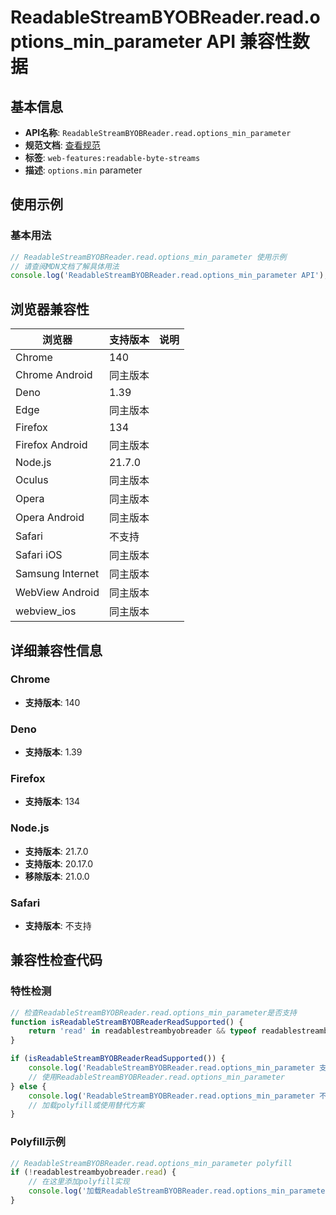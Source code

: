 # ReadableStreamBYOBReader.read.options_min_parameter API 兼容性数据

## 基本信息

- **API名称**: `ReadableStreamBYOBReader.read.options_min_parameter`
- **规范文档**: [查看规范](https://streams.spec.whatwg.org/#dom-readablestreambyobreaderreadoptions-min)
- **标签**: `web-features:readable-byte-streams`
- **描述**: `options.min` parameter

## 使用示例

### 基本用法

```javascript
// ReadableStreamBYOBReader.read.options_min_parameter 使用示例
// 请查阅MDN文档了解具体用法
console.log('ReadableStreamBYOBReader.read.options_min_parameter API');
```

## 浏览器兼容性

| 浏览器 | 支持版本 | 说明 |
|--------|----------|------|
| Chrome | 140 |  |
| Chrome Android | 同主版本 |  |
| Deno | 1.39 |  |
| Edge | 同主版本 |  |
| Firefox | 134 |  |
| Firefox Android | 同主版本 |  |
| Node.js | 21.7.0 |  |
| Oculus | 同主版本 |  |
| Opera | 同主版本 |  |
| Opera Android | 同主版本 |  |
| Safari | 不支持 |  |
| Safari iOS | 同主版本 |  |
| Samsung Internet | 同主版本 |  |
| WebView Android | 同主版本 |  |
| webview_ios | 同主版本 |  |

## 详细兼容性信息

### Chrome

- **支持版本**: 140

### Deno

- **支持版本**: 1.39

### Firefox

- **支持版本**: 134

### Node.js

- **支持版本**: 21.7.0
- **支持版本**: 20.17.0
- **移除版本**: 21.0.0

### Safari

- **支持版本**: 不支持

## 兼容性检查代码

### 特性检测

```javascript
// 检查ReadableStreamBYOBReader.read.options_min_parameter是否支持
function isReadableStreamBYOBReaderReadSupported() {
    return 'read' in readablestreambyobreader && typeof readablestreambyobreader.read === 'function';
}

if (isReadableStreamBYOBReaderReadSupported()) {
    console.log('ReadableStreamBYOBReader.read.options_min_parameter 支持');
    // 使用ReadableStreamBYOBReader.read.options_min_parameter
} else {
    console.log('ReadableStreamBYOBReader.read.options_min_parameter 不支持，需要polyfill');
    // 加载polyfill或使用替代方案
}
```

### Polyfill示例

```javascript
// ReadableStreamBYOBReader.read.options_min_parameter polyfill
if (!readablestreambyobreader.read) {
    // 在这里添加polyfill实现
    console.log('加载ReadableStreamBYOBReader.read.options_min_parameter polyfill');
}
```

